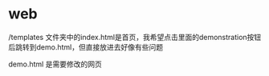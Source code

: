 # web
/templates
文件夹中的index.html是首页，我希望点击里面的demonstration按钮后跳转到demo.html，但直接放进去好像有些问题

demo.html
是需要修改的网页
